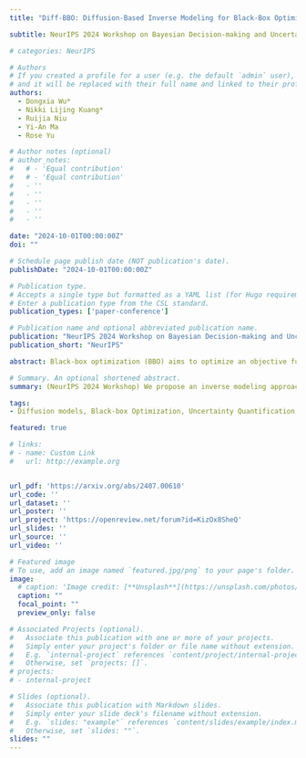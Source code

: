 ```yaml
---
title: "Diff-BBO: Diffusion-Based Inverse Modeling for Black-Box Optimization"

subtitle: NeurIPS 2024 Workshop on Bayesian Decision-making and Uncertainty

# categories: NeurIPS

# Authors
# If you created a profile for a user (e.g. the default `admin` user), write the username (folder name) here
# and it will be replaced with their full name and linked to their profile.
authors:
  - Dongxia Wu*
  - Nikki Lijing Kuang*
  - Ruijia Niu
  - Yi-An Ma
  - Rose Yu

# Author notes (optional)
# author_notes:
#   # - 'Equal contribution'
#   # - 'Equal contribution'
#   - ''
#   - ''
#   - ''
#   - ''
#   - ''

date: "2024-10-01T00:00:00Z"
doi: ""

# Schedule page publish date (NOT publication's date).
publishDate: "2024-10-01T00:00:00Z"

# Publication type.
# Accepts a single type but formatted as a YAML list (for Hugo requirements).
# Enter a publication type from the CSL standard.
publication_types: ['paper-conference']

# Publication name and optional abbreviated publication name.
publication: "NeurIPS 2024 Workshop on Bayesian Decision-making and Uncertainty"
publication_short: "NeurIPS"

abstract: Black-box optimization (BBO) aims to optimize an objective function by iteratively querying a black-box oracle in a sample-efficient way. While prior studies focus on forward approaches to learn surrogates for the unknown objective function, they struggle with steering clear of out-of-distribution and invalid inputs. Recently, inverse modeling approaches that map objective space to the design space with conditional diffusion models have demonstrated impressive capability in learning the data manifold. They have shown promising performance in offline BBO tasks. However, these approaches require a pre-collected dataset. How to design the acquisition function for inverse modeling to actively query new data remains an open question. In this work, we propose diffusion-based inverse modeling for black-box optimization (Diff-BBO), an inverse approach leveraging diffusion models for online BBO problem. Instead of proposing candidates in the design space, Diff-BBO employs a novel acquisition function Uncertainty-aware Exploration (UaE) to propose objective function values. Subsequently, we employ a conditional diffusion model to generate samples based on these proposed values within the design space. We demonstrate that using UaE results in optimal optimization outcomes, supported by both theoretical and empirical evidence.

# Summary. An optional shortened abstract.
summary: (NeurIPS 2024 Workshop) We propose an inverse modeling approach with a novel acquisition function named Uncertainty-aware Exploration (UaE) for efficient online black-box optimization using classifier-free conditional diffusion models.

tags:
- Diffusion models, Black-box Optimization, Uncertainty Quantification

featured: true

# links:
# - name: Custom Link
#   url: http://example.org


url_pdf: 'https://arxiv.org/abs/2407.00610'
url_code: ''
url_dataset: ''
url_poster: ''
url_project: 'https://openreview.net/forum?id=KizOx8SheQ'
url_slides: ''
url_source: ''
url_video: ''

# Featured image
# To use, add an image named `featured.jpg/png` to your page's folder. 
image:
  # caption: 'Image credit: [**Unsplash**](https://unsplash.com/photos/s9CC2SKySJM)'
  caption: ""
  focal_point: ""
  preview_only: false

# Associated Projects (optional).
#   Associate this publication with one or more of your projects.
#   Simply enter your project's folder or file name without extension.
#   E.g. `internal-project` references `content/project/internal-project/index.md`.
#   Otherwise, set `projects: []`.
# projects:
# - internal-project

# Slides (optional).
#   Associate this publication with Markdown slides.
#   Simply enter your slide deck's filename without extension.
#   E.g. `slides: "example"` references `content/slides/example/index.md`.
#   Otherwise, set `slides: ""`.
slides: ""
---
```


<!-- {{% callout note %}}
Create your slides in Markdown - click the *Slides* button to check out the example.
{{% /callout %}} -->

<!-- Add the publication's **full text** or **supplementary notes** here. You can use rich formatting such as including [code, math, and images](https://docs.hugoblox.com/content/writing-markdown-latex/). -->

